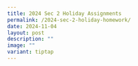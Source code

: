 ```yaml
---
title: 2024 Sec 2 Holiday Assignments
permalink: /2024-sec-2-holiday-homework/
date: 2024-11-04
layout: post
description: ""
image: ""
variant: tiptap
---
```

